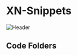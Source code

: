 # XN-Snippets
![Header](https://cdn.discordapp.com/attachments/1162653903830134844/1167148682211250226/Capture.PNG?ex=654d12ea&is=653a9dea&hm=574e682d74eb28491f513c79541d52042e50c22a164db281a326dae28abd18f4&)

## Code Folders
